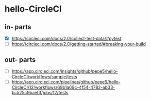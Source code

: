 # hello-CircleCI

## in- parts

- [X] https://circleci.com/docs/2.0/collect-test-data/#pytest
- [ ] https://circleci.com/docs/2.0/getting-started/#breaking-your-build

## out- parts
- [ ] https://app.circleci.com/insights/github/pepe5/hello-CircleCI/workflows/sample/tests
- [ ] https://app.circleci.com/pipelines/github/pepe5/hello-CircleCI/12/workflows/69b1a09c-4f54-4782-ab33-bc525c9baef3/jobs/12/tests
